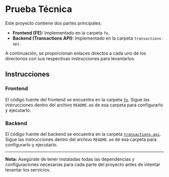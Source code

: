 # Prueba Técnica

Este proyecto contiene dos partes principales:

- **Frontend (FE):** Implementado en la carpeta `fe`.
- **Backend (Transactions API):** Implementado en la carpeta `transactions-api`.

A continuación, se proporcionan enlaces directos a cada uno de los directorios con sus respectivas instrucciones para levantarlos.

## Instrucciones

### Frontend
El código fuente del frontend se encuentra en la carpeta [`fe`](./fe). Sigue las instrucciones dentro del archivo `README.md` de esa carpeta para configurarlo y ejecutarlo.

### Backend
El código fuente del backend se encuentra en la carpeta [`transactions-api`](./transactions-api). Sigue las instrucciones dentro del archivo `README.md` de esa carpeta para configurarlo y ejecutarlo.

---

**Nota:** Asegúrate de tener instaladas todas las dependencias y configuraciones necesarias para cada parte del proyecto antes de intentar levantar los servicios.
